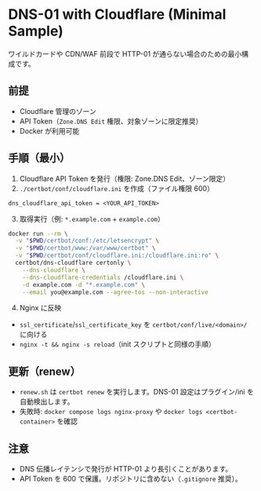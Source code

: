 # DNS-01 with Cloudflare (Minimal Sample)

ワイルドカードや CDN/WAF 前段で HTTP-01 が通らない場合のための最小構成です。

## 前提
- Cloudflare 管理のゾーン
- API Token（`Zone.DNS Edit` 権限、対象ゾーンに限定推奨）
- Docker が利用可能

## 手順（最小）
1) Cloudflare API Token を発行（権限: Zone.DNS Edit、ゾーン限定）
2) `./certbot/conf/cloudflare.ini` を作成（ファイル権限 600）

```
dns_cloudflare_api_token = <YOUR_API_TOKEN>
```

3) 取得実行（例: `*.example.com` + `example.com`）

```bash
docker run --rm \
  -v "$PWD/certbot/conf:/etc/letsencrypt" \
  -v "$PWD/certbot/www:/var/www/certbot" \
  -v "$PWD/certbot/conf/cloudflare.ini:/cloudflare.ini:ro" \
  certbot/dns-cloudflare certonly \
    --dns-cloudflare \
    --dns-cloudflare-credentials /cloudflare.ini \
    -d example.com -d "*.example.com" \
    --email you@example.com --agree-tos --non-interactive
```

4) Nginx に反映
- `ssl_certificate`/`ssl_certificate_key` を `certbot/conf/live/<domain>/` に向ける
- `nginx -t && nginx -s reload`（init スクリプトと同様の手順）

## 更新（renew）
- `renew.sh` は `certbot renew` を実行します。DNS-01 設定はプラグイン/ini を自動検出します。
- 失敗時: `docker compose logs nginx-proxy` や `docker logs <certbot-container>` を確認

## 注意
- DNS 伝播レイテンシで発行が HTTP-01 より長引くことがあります。
- API Token を 600 で保護。リポジトリに含めない（`.gitignore` 推奨）。


